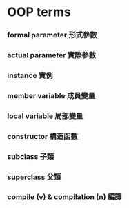 # OOP terms

### formal parameter 形式參數
### actual parameter 實際參數
### instance 實例
### member variable 成員變量
### local variable 局部變量
### constructor 構造函數
### subclass 子類
### superclass 父類
### compile (v) & compilation (n) 編譯
